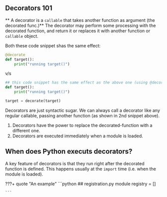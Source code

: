 ## Decorators 101

** A decorator is a `callable` that takes another function as argument (the decorated func.)**
The decorator may perform some processing with the decorated function, 
and return it or replaces it with another function or `callable` object.

Both these code snippet shas the same effect:
```python
@decorate
def target():
    print("running target()")
```
v/s
```python
## this code snippet has the same effect as the above one (using @decorate decorator)
def target():
    print("running target()")

target = decorate(target)
```
Decorators are just syntactic sugar. 
We can always call a decorator like any regular callable, passing another function (as shown in 2nd snippet above).

1. Decorators have the power to replace the decorated-function with a different one.
2. Decorators are executed immediately when a module is loaded.

## When does Python executs decorators?

A key feature of decorators is that they run right after the decorated function is defined.
This happens usually at the `import` time (i.e. when the module is loaded).

???+ quote "An example"
    ```python
    ## registration.py module
    registry = []

    ```
